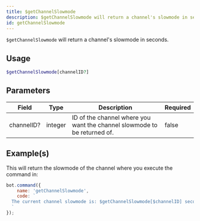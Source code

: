 ```yaml
---
title: $getChannelSlowmode
description: $getChannelSlowmode will return a channel's slowmode in seconds.
id: getChannelSlowmode
---
```


`$getChannelSlowmode` will return a channel's slowmode in seconds.

## Usage

```php
$getChannelSlowmode[channelID?]
```

## Parameters

| Field      | Type    | Description                                                              | Required |
| ---------- | ------- | ------------------------------------------------------------------------ | -------- |
| channelID? | integer | ID of the channel where you want the channel slowmode to be returned of. | false    |

## Example(s)

This will return the slowmode of the channel where you execute the command in:

```javascript
bot.command({
    name: 'getChannelSlowmode',
    code: `
  The current channel slowmode is: $getChannelSlowmode[$channelID] seconds!
  `
});
```